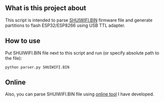 ## What is this project about
This script is intended to parse [SHUIWIFI.BIN](https://github.com/vyacheslav-shubin/shui/tree/master/wifi/firmware) firmware file and generate partitions to flash ESP32/ESP8266 using USB TTL adapter.

## How to use
Put SHUIWIFI.BIN file next to this script and run (or specify absolute path to the file):
```commandline
python parser.py SHUIWIFI.BIN
```

## Online
Also, you can parse SHUIWIFI.BIN file using [online tool](https://lufton.github.io/SHUIWIFI-parser/) I have developed.
